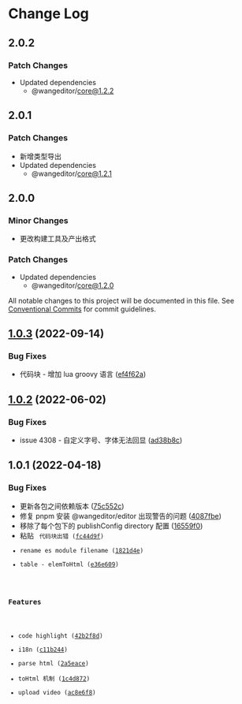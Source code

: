 # Change Log

## 2.0.2

### Patch Changes

- Updated dependencies
  - @wangeditor/core@1.2.2

## 2.0.1

### Patch Changes

- 新增类型导出
- Updated dependencies
  - @wangeditor/core@1.2.1

## 2.0.0

### Minor Changes

- 更改构建工具及产出格式

### Patch Changes

- Updated dependencies
  - @wangeditor/core@1.2.0

All notable changes to this project will be documented in this file.
See [Conventional Commits](https://conventionalcommits.org) for commit guidelines.

## [1.0.3](https://github.com/wangeditor-team/wangEditor/compare/@wangeditor/code-highlight@1.0.2...@wangeditor/code-highlight@1.0.3) (2022-09-14)

### Bug Fixes

- 代码块 - 增加 lua groovy 语言 ([ef4f62a](https://github.com/wangeditor-team/wangEditor/commit/ef4f62a876e95995f7c8f6f41d8d44b2505dd5f6))

## [1.0.2](https://github.com/wangeditor-team/wangEditor/compare/@wangeditor/code-highlight@1.0.1...@wangeditor/code-highlight@1.0.2) (2022-06-02)

### Bug Fixes

- issue 4308 - 自定义字号、字体无法回显 ([ad38b8c](https://github.com/wangeditor-team/wangEditor/commit/ad38b8ce6dbcff1d65785c8d6701238ad351f562))

## 1.0.1 (2022-04-18)

### Bug Fixes

- 更新各包之间依赖版本 ([75c552c](https://github.com/wangeditor-team/wangEditor/commit/75c552cc8ed54765bebb86a7ec5329a7fc79e85f))
- 修复 pnpm 安装 @wangeditor/editor 出现警告的问题 ([4087fbe](https://github.com/wangeditor-team/wangEditor/commit/4087fbee01c76bdd55e747a5e86c5e4a8d6a8353))
- 移除了每个包下的 publishConfig directory 配置 ([16559f0](https://github.com/wangeditor-team/wangEditor/commit/16559f052545c111318be760e64291a521bdcc65))
- 粘贴 <code> 代码块出错 ([fc44d9f](https://github.com/wangeditor-team/wangEditor/commit/fc44d9ff36cb9566d9dc5490b4be14f2e5bd3f3c))
- rename es module filename ([1821d4e](https://github.com/wangeditor-team/wangEditor/commit/1821d4eef49e64efcb41b848849ca7a5e6472044))
- table - elemToHtml ([e36e609](https://github.com/wangeditor-team/wangEditor/commit/e36e6092ef721723169afc8bf0560a47ac9f4dfc))

### Features

- code highlight ([42b2f8d](https://github.com/wangeditor-team/wangEditor/commit/42b2f8d192e2433593c11ad0b8424737f6cffb58))
- i18n ([c11b244](https://github.com/wangeditor-team/wangEditor/commit/c11b2440f91b99d40bca18b675c66a22b6e160c9))
- parse html ([2a5eace](https://github.com/wangeditor-team/wangEditor/commit/2a5eace00f33cded50b68e8164748ec2480213fd))
- toHtml 机制 ([1c4d872](https://github.com/wangeditor-team/wangEditor/commit/1c4d8729f84aaab6a448f23064b34a20596305e9))
- upload video ([ac8e6f8](https://github.com/wangeditor-team/wangEditor/commit/ac8e6f8b5258e593714676a6f6be359ba525833c))
